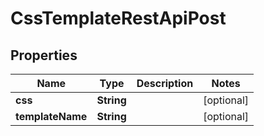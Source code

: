 # CssTemplateRestApiPost

## Properties
Name | Type | Description | Notes
------------ | ------------- | ------------- | -------------
**css** | **String** |  |  [optional]
**templateName** | **String** |  |  [optional]
